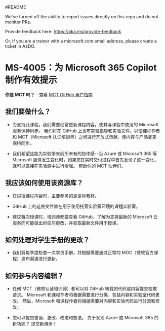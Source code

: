 #README

We've turned off the ability to report issues directly on this repo and do not monitor PRs.

Provide feedback here: https://aka.ms/provide-feedback

Or, if you are a trainer with a microsoft.com email address, please create a ticket in AzDO.

# MS-4005：为 Microsoft 365 Copilot 制作有效提示

**你是 MCT 吗？** - 查看 [MCT GitHub 用户指南](https://microsoftlearning.github.io/MCT-User-Guide/)

## 我们要做什么？

- 为支持此课程，我们需要经常更新课程内容，使其与课程中使用的 Microsoft 服务保持同步。 我们将在 GitHub 上发布实验指导和实验文件，以便课程作者和 MCT（Microsoft 认证培训师）之间进行开放式贡献，使内容与产品变更保持同步。

- 我们希望这能为实验带来前所未有的协作感--当 Azure 或 Microsoft 365 等 Microsoft 服务发生变化时，如果您在实时交付过程中首先发现了这一变化，就可以直接在实验源中进行增强。 帮助你的 MCT 伙伴们。

## 我应该如何使用该资源库？

- 在讲授课程内容时，主要参考的是讲师教材。

- GitHub 上的这些文件旨在用于使用托管实验室环境的课程实验室。

- 建议每次授课时，培训师都要查看 GitHub，了解为支持最新的 Microsoft 云服务而可能做出的任何更改，并获取最新文件用于授课。

## 如何处理对学生手册的更改？

- 我们将每季度检查一次学员手册，并根据需要通过正常的 MOC（微软官方课程）发布渠道进行更新。

## 如何参与内容编辑？

- 任何 MCT（微软认证培训师）都可以对 GitHub 转载的代码或内容提交拉取请求。 Microsoft 和课程作者将根据需要进行分类，包括内容和实验室代码更改。
然后，Microsoft 和课程作者将根据需要对内容和实验代码进行分流和修改。

- 您可以提交错误、更改、改进和想法。 先于发现 Azure 或 Microsoft 365 的新功能？ 提交新演示！
